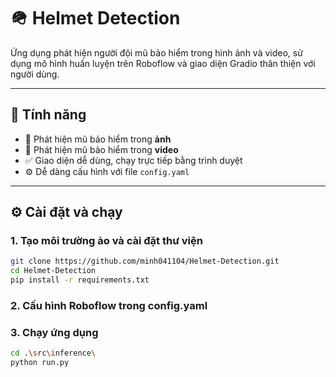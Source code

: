 # 🪖 Helmet Detection

Ứng dụng phát hiện người đội mũ bảo hiểm trong hình ảnh và video, sử dụng mô hình huấn luyện trên Roboflow và giao diện Gradio thân thiện với người dùng.

---

## 🚀 Tính năng

- 📸 Phát hiện mũ bảo hiểm trong **ảnh**
- 🎥 Phát hiện mũ bảo hiểm trong **video**
- ✅ Giao diện dễ dùng, chạy trực tiếp bằng trình duyệt
- ⚙️ Dễ dàng cấu hình với file `config.yaml`

---

## ⚙️ Cài đặt và chạy

### 1. Tạo môi trường ảo và cài đặt thư viện

```bash
git clone https://github.com/minh041104/Helmet-Detection.git
cd Helmet-Detection
pip install -r requirements.txt
```

### 2. Cấu hình Roboflow trong config.yaml

### 3. Chạy ứng dụng
```bash
cd .\src\inference\
python run.py
